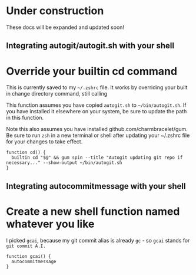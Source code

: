# Under construction

These docs will be expanded and updated soon!

## Integrating autogit/autogit.sh with your shell 

# Override your builtin cd command 

This is currently saved to my `~/.zshrc` file. It works by overriding your built in change directory command, still calling 

This function assumes you have copied `autogit.sh` to `~/bin/autogit.sh`. If you have installed it elsewhere on your system, be sure to update the path in this function.

Note this also assumes you have installed github.com/charmbracelet/gum. Be sure to run `zsh` in a new terminal or shell after updating your ~/.zshrc file for your changes to take effect.

```
function cd() {
  builtin cd "$@" && gum spin --title "Autogit updating git repo if necessary..." --show-output ~/bin/autogit.sh
}
```
## Integrating autocommitmessage with your shell

# Create a new shell function named whatever you like 

I picked `gcai`, because my git commit alias is already `gc` - so `gcai` stands for `git commit A.I.`

```
function gcai() {
  autocommitmessage 
}
```
